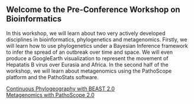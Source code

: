 ## Welcome to the Pre-Conference Workshop on Bioinformatics

In this workshop, we will learn about two very actively developed disciplines in bioinformatics, phylogenetics and metagenomics. Firstly, we will learn how to use phylogenetics under a Bayesian Inference framework to infer the spread of an outbreak over time and space. We will even produce a GoogleEarth visualization to represent the movement of Hepatatis B virus over Eurasia and Africa. In the second half of the workshop, we will learn about metagenomics using the PathoScope platform and the PathoStats software.  

[Continuous Phylogeography with BEAST 2.0](https://github.com/gwcbi/phylobang/blob/master/BEAST.md)  
[Metagenomics with PathoScope 2.0]()